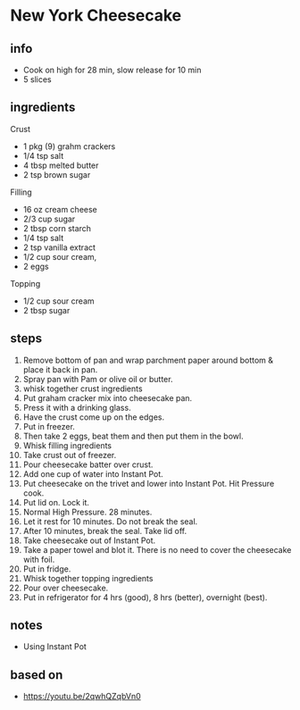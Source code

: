 # New York Cheesecake 

## info  
* Cook on high for 28 min, slow release for 10 min
* 5 slices
## ingredients
Crust
* 1 pkg (9) grahm crackers
* 1/4 tsp salt
* 4 tbsp melted butter
* 2 tsp brown sugar

Filling
* 16 oz cream cheese
* 2/3 cup sugar
* 2 tbsp corn starch
* 1/4 tsp salt
* 2 tsp vanilla extract
* 1/2 cup sour cream, 
* 2 eggs

Topping
* 1/2 cup sour cream
* 2 tbsp sugar

## steps  
1. Remove bottom of pan and wrap parchment paper around bottom & place it back in pan. 
2. Spray pan with Pam or olive oil or butter.
3. whisk together crust ingredients
4. Put graham cracker mix into cheesecake pan.
5. Press it with a drinking glass. 
6. Have the crust come up on the edges. 
7. Put in freezer.
8. Then take 2 eggs, beat them and then put them in the bowl.
9. Whisk filling ingredients
10. Take crust out of freezer. 
11. Pour cheesecake batter over crust.
12. Add one cup of water into Instant Pot.
13. Put cheesecake on the trivet and lower into Instant Pot. Hit Pressure cook.
14. Put lid on. Lock it.
15. Normal High Pressure. 28 minutes.
16. Let it rest for 10 minutes. Do not break the seal.
17. After 10 minutes, break the seal. Take lid off.
18. Take cheesecake out of Instant Pot.
19. Take a paper towel and blot it. There is no need to cover the cheesecake with foil.
20. Put in fridge.
21. Whisk together topping ingredients
22. Pour over cheesecake.
23. Put in refrigerator for 4 hrs (good), 8 hrs (better), overnight (best).


## notes  
* Using Instant Pot

## based on  
* https://youtu.be/2qwhQZqbVn0
